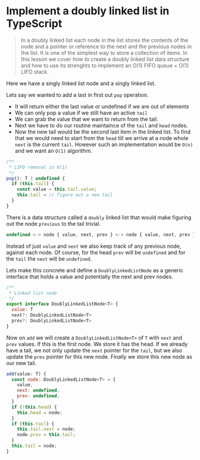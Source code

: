 # Implement a doubly linked list in TypeScript
> In a doubly linked list each node in the list stores the contents of the node and a pointer or reference to the next and the previous nodes in the list. It is one of the simplest way to store a collection of items.
> In this lesson we cover how to create a doubly linked list data structure and how to use its strenghts to implement an O(1) FIFO queue + O(1) LIFO stack.

Here we have a singly linked list node and a singly linked list.

Lets say we wanted to add a last in first out `pop` operation.
* It will return either the last value or undefined if we are out of elements
* We can only pop a value if we still have an active `tail`
* We can grab the value that we want to return from the tail.
* Next we have to do our routine maintaince of the `tail` and `head` nodes.
* Now the new tail would be the second last item in the linked list. To find that we would need to start from the `head` till we arrive at a node whole `next` is the current `tail`. However such an implementation would be `O(n)` and we want an `O(1)` algorithm.

```js
/**
 * LIFO removal in O(1)
 */
pop(): T | undefined {
  if (this.tail) {
    const value = this.tail.value;
    this.tail = // figure out a new tail
  }
}
```

There is a data structure called a `doubly` linked list that would make figuring out the node `previous` to the tail trivial.

```js
undefined <-> node { value, next, prev } <-> node { value, next, prev } <-> undefined
```

Instead of just `value` and `next` we also keep track of any previous node, against each node. Of course, for the head `prev` will be `undefined` and for the `tail` the `next` will be `undefined`.

Lets make this concrete and define a `DoublyLinkedListNode` as a generic interface that holds a value and potentially the next and prev nodes.

```js
/**
 * Linked list node
 */
export interface DoublyLinkedListNode<T> {
  value: T
  next?: DoublyLinkedListNode<T>
  prev?: DoublyLinkedListNode<T>
}
```

Now on `add` we will create a `DoublyLinkedListNode<T>` of `T` with `next` and `prev` values. If this is the first node. We store it has the head. If we already have a tail, we not only update the `next` pointer for the `tail`, but we also update the `prev` pointer for this new node. Finally we store this new node as our new tail.

```js
add(value: T) {
  const node: DoublyLinkedListNode<T> = {
    value,
    next: undefined,
    prev: undefined,
  }
  if (!this.head) {
    this.head = node;
  }
  if (this.tail) {
    this.tail.next = node;
    node.prev = this.tail;
  }
  this.tail = node;
}
```





